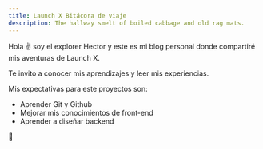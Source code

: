 ```yaml
---
title: Launch X Bitácora de viaje
description: The hallway smelt of boiled cabbage and old rag mats.
---
```


Hola ✌️  soy el explorer Hector y este es mi blog personal donde compartiré mis aventuras de Launch X.

Te invito a conocer mis aprendizajes y leer mis experiencias.


Mis expectativas para este proyectos son:

- Aprender Git y Github
- Mejorar mis conocimientos de front-end
- Aprender a diseñar backend
 
🚀
